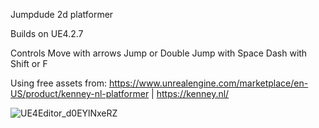 Jumpdude 
2d platformer

Builds on UE4.2.7

Controls
Move with arrows
Jump or Double Jump with Space
Dash with Shift or F

Using free assets from: https://www.unrealengine.com/marketplace/en-US/product/kenney-nl-platformer | https://kenney.nl/


![UE4Editor_d0EYlNxeRZ](https://user-images.githubusercontent.com/5510965/145318071-c254cb61-e557-4928-87b9-4f3681fcca29.jpg)
